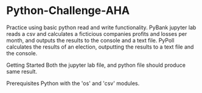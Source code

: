# Python-Challenge-AHA
Practice using basic python read and write functionality. PyBank jupyter lab reads a csv and calculates a ficticious companies
profits and losses per month, and outputs the results to the console and a text file. PyPoll calculates the results of an election, outputting the results to a text file and the console.

Getting Started
Both the jupyter lab file, and python file should produce same result. 

Prerequisites
Python with the 'os' and 'csv' modules.





